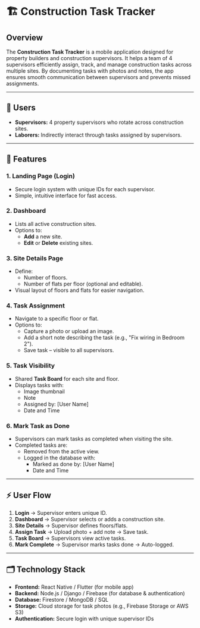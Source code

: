 # 🏗️ Construction Task Tracker

## Overview
The **Construction Task Tracker** is a mobile application designed for property builders and construction supervisors. It helps a team of 4 supervisors efficiently assign, track, and manage construction tasks across multiple sites. By documenting tasks with photos and notes, the app ensures smooth communication between supervisors and prevents missed assignments.

---

## 👤 Users
- **Supervisors:** 4 property supervisors who rotate across construction sites.
- **Laborers:** Indirectly interact through tasks assigned by supervisors.

---

## 📱 Features

### 1. Landing Page (Login)
- Secure login system with unique IDs for each supervisor.
- Simple, intuitive interface for fast access.

### 2. Dashboard
- Lists all active construction sites.
- Options to:
  - **Add** a new site.
  - **Edit** or **Delete** existing sites.

### 3. Site Details Page
- Define:
  - Number of floors.
  - Number of flats per floor (optional and editable).
- Visual layout of floors and flats for easier navigation.

### 4. Task Assignment
- Navigate to a specific floor or flat.
- Options to:
  - Capture a photo or upload an image.
  - Add a short note describing the task (e.g., "Fix wiring in Bedroom 2").
  - Save task – visible to all supervisors.

### 5. Task Visibility
- Shared **Task Board** for each site and floor.
- Displays tasks with:
  - Image thumbnail
  - Note
  - Assigned by: [User Name]
  - Date and Time

### 6. Mark Task as Done
- Supervisors can mark tasks as completed when visiting the site.
- Completed tasks are:
  - Removed from the active view.
  - Logged in the database with:
    - Marked as done by: [User Name]
    - Date and Time

---

## ⚡ User Flow
1. **Login** → Supervisor enters unique ID.  
2. **Dashboard** → Supervisor selects or adds a construction site.  
3. **Site Details** → Supervisor defines floors/flats.  
4. **Assign Task** → Upload photo + add note → Save task.  
5. **Task Board** → Supervisors view active tasks.  
6. **Mark Complete** → Supervisor marks tasks done → Auto-logged.  

---

## 🗂️ Technology Stack
- **Frontend:** React Native / Flutter (for mobile app)
- **Backend:** Node.js / Django / Firebase (for database & authentication)
- **Database:** Firestore / MongoDB / SQL
- **Storage:** Cloud storage for task photos (e.g., Firebase Storage or AWS S3)
- **Authentication:** Secure login with unique supervisor IDs
